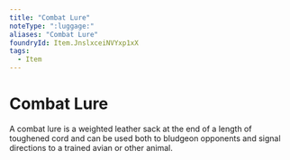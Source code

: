 ```yaml
---
title: "Combat Lure"
noteType: ":luggage:"
aliases: "Combat Lure"
foundryId: Item.JnslxceiNVYxp1xX
tags:
  - Item
---
```


# Combat Lure

A combat lure is a weighted leather sack at the end of a length of toughened cord and can be used both to bludgeon opponents and signal directions to a trained avian or other animal.
